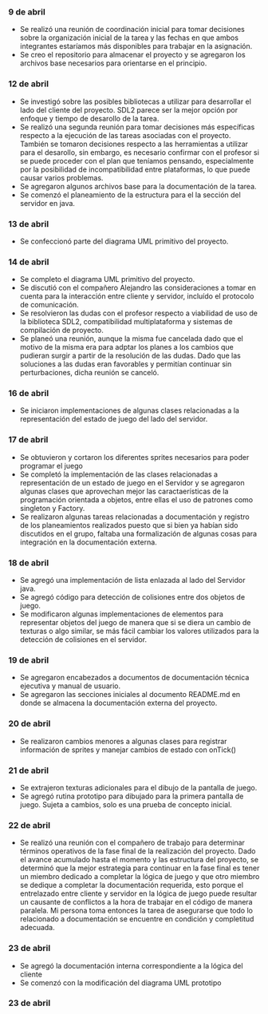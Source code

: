 ### 9 de abril

- Se realizó una reunión de coordinación inicial para tomar decisiones sobre la organización inicial de la tarea y las fechas en que ambos integrantes estaríamos más disponibles para trabajar en la asignación.
- Se creo el repositorio para almacenar el proyecto y se agregaron los archivos base necesarios para orientarse en el principio.

### 12 de abril

- Se investigó sobre las posibles bibliotecas a utilizar para desarrollar el lado del cliente del proyecto. SDL2 parece ser la mejor opción por enfoque y tiempo de desarollo de la tarea.
- Se realizó una segunda reunión para tomar decisiones más específicas respecto a la ejecución de las tareas asociadas con el proyecto. También se tomaron decisiones respecto a las herramientas a utilizar para el desarollo, sin embargo, es necesario confirmar con el profesor si se puede proceder con el plan que teníamos pensando, especialmente por la posibilidad de incompatibilidad entre plataformas, lo que puede causar varios problemas.
- Se agregaron algunos archivos base para la documentación de la tarea.
- Se comenzó el planeamiento de la estructura para el la sección del servidor en java. 

### 13 de abril

- Se confeccionó parte del diagrama UML primitivo del proyecto.

### 14 de abril

- Se completo el diagrama UML primitivo del proyecto.
- Se discutió con el compañero Alejandro las consideraciones a tomar en cuenta para la interacción entre cliente y servidor, incluído el protocolo de comunicación.
- Se resolvieron las dudas con el profesor respecto a viabilidad de uso de la biblioteca SDL2, compatibilidad multiplataforma y sistemas de compilación de proyecto. 
- Se planeó una reunión, aunque la misma fue cancelada dado que el motivo de la misma era para adptar los planes a los cambios que pudieran surgir a partir de la resolución de las dudas. Dado que las soluciones a las dudas eran favorables y permitían continuar sin perturbaciones, dicha reunión se canceló.

### 16 de abril 

- Se iniciaron implementaciones de algunas clases relacionadas a la representación del estado de juego del lado del servidor.

### 17 de abril

- Se obtuvieron y cortaron los diferentes sprites necesarios para poder programar el juego
- Se completó la implementación de las clases relacionadas a representación de un estado de juego en el Servidor y se agregaron algunas clases que aprovechan mejor las caractaerísticas de la programación orientada a objetos, entre ellas el uso de patrones como singleton y Factory.
- Se realizaron algunas tareas relacionadas a documentación y registro de los planeamientos realizados puesto que si bien ya habían sido discutidos en el grupo, faltaba una formalización de algunas cosas para integración en la documentación externa. 

### 18 de abril

- Se agregó una implementación de lista enlazada al lado del Servidor java.
- Se agregó código para detección de colisiones entre dos objetos de juego. 
- Se modificaron algunas implementaciones de elementos para representar objetos del juego de manera que si se diera un cambio de texturas o algo similar, se más fácil cambiar los valores utilizados para la detección de colisiones en el servidor. 

### 19 de abril

- Se agregaron encabezados a documentos de documentación técnica ejecutiva y manual de usuario. 
- Se agregaron las secciones iniciales al documento README.md en donde se almacena la documentación externa del proyecto.

### 20 de abril

- Se realizaron cambios menores a algunas clases para registrar información de sprites y manejar cambios de estado con onTick()

### 21 de abril

- Se extrajeron texturas adicionales para el dibujo de la pantalla de juego.
- Se agregó rutina prototipo para dibujado para la primera pantalla de juego. Sujeta a cambios, solo es una prueba de concepto inicial.

### 22 de abril

- Se realizó una reunión con el compañero de trabajo para determinar términos operativos de la fase final de la realización del proyecto. Dado el avance acumulado hasta el momento y las estructura del proyecto, se determinó que la mejor estrategia para continuar en la fase final es tener un miembro dedicado a completar la lógica de juego y que otro miembro se dedique a completar la documentación requerida, esto porque el entrelazado entre cliente y servidor en la lógica de juego puede resultar un causante de conflictos a la hora de trabajar en el código de manera paralela. Mi persona toma entonces la tarea de asegurarse que todo lo relacionado a documentación se encuentre en condición y completitud adecuada.

### 23 de abril

- Se agregó la documentación interna correspondiente a la lógica del cliente
- Se comenzó con la modificación del diagrama UML prototipo

### 23 de abril

